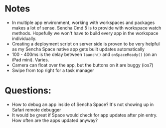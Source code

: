 Notes
=====
* In multiple app environment, working with workspaces and packages makes a lot of sense. Sencha Cmd 5 is to provide with workspace watch methods. Hopefully we won't have to build every app in the workspace individually.
* Creating a deployment script on server side is proven to be very helpful as my Sencha Space native app gets built updates automatically
* 100 - 400ms is the delay between `launch()` and `onSpaceReady()` (on an iPad mini). Varies.
* Camera can float over the app, but the buttons on it are buggy (ios7)
* Swipe from top right for a task manager

Questions:
============
* How to debug an app inside of Sencha Space? It's not showing up in Safari remote debugger
* It would be great if Space would check for app updates after pin entry. How often are the apps updated anyway?
